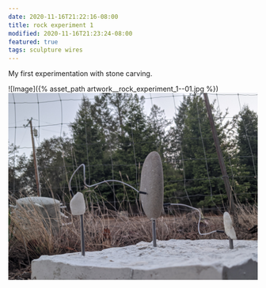 ```yaml
---
date: 2020-11-16T21:22:16-08:00
title: rock experiment 1
modified: 2020-11-16T21:23:24-08:00
featured: true
tags: sculpture wires
---
```

My first experimentation with stone carving.

![Image]({% asset_path artwork__rock_experiment_1--01.jpg %})
![Image](../assets/media/artwork__rock_experiment_1--02.jpg)
